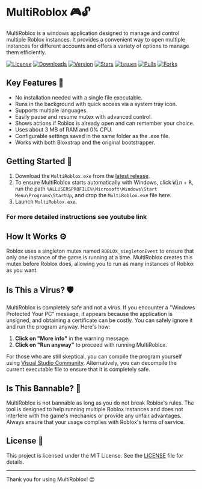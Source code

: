 # MultiRoblox 🎮🔓

MultiRoblox is a windows application designed to manage and control multiple Roblox instances. It provides a convenient way to open multiple instances for different accounts and offers a variety of options to manage them efficiently.

[![License][shield-repo-license]][repo-license]
[![Downloads][shield-repo-releases]][repo-releases]
[![Version][shield-repo-latest]][repo-latest]
[![Stars][shield-repo-stargazers]][repo-stargazers]
[![Issues][shield-repo-issues]][repo-issues]
[![Pulls][shield-repo-pulls]][repo-pulls]
[![Forks][shield-repo-forks]][repo-forks]

## Key Features 🌟
- No installation needed with a single file executable.
- Runs in the background with quick access via a system tray icon.
- Supports multiple languages.
- Easily pause and resume mutex with advanced control.
- Shows actions if Roblox is already open and can remember your choice.
- Uses about 3 MB of RAM and 0% CPU.
- Configurable settings saved in the same folder as the .exe file.
- Works with both Bloxstrap and the original bootstrapper.

## Getting Started 🚀
1. Download the `MultiRoblox.exe` from the [latest release](https://github.com/notr3th/MultiRoblox/releases/latest).
2. To ensure MultiRoblox starts automatically with Windows, click <kbd>Win</kbd> + <kbd>R</kbd>, run the path `%ALLUSERSPROFILE%\Microsoft\Windows\Start Menu\Programs\StartUp`, and drop the `MultiRoblox.exe` file here.
3. Launch `MultiRoblox.exe`.
### For more detailed instructions see youtube link

## How It Works ⚙️
Roblox uses a singleton mutex named `ROBLOX_singletonEvent` to ensure that only one instance of the game is running at a time. MultiRoblox creates this mutex before Roblox does, allowing you to run as many instances of Roblox as you want.

## Is This a Virus? 🛡️
MultiRoblox is completely safe and not a virus. If you encounter a "Windows Protected Your PC" message, it appears because the application is unsigned, and obtaining a certificate can be costly. You can safely ignore it and run the program anyway. Here's how:

1. **Click on "More info"** in the warning message.
2. **Click on "Run anyway"** to proceed with running MultiRoblox.

For those who are still skeptical, you can compile the program yourself using [Visual Studio Community](https://visualstudio.microsoft.com/vs/). Alternatively, you can decompile the current executable file to ensure that it is completely safe.

## Is This Bannable? 🚫
MultiRoblox is not bannable as long as you do not break Roblox's rules. The tool is designed to help running multiple Roblox instances and does not interfere with the game's mechanics or provide any unfair advantages. Always ensure that your usage complies with Roblox's terms of service.

## License 📜
This project is licensed under the MIT License. See the [LICENSE](LICENSE) file for details.

---

Thank you for using MultiRoblox! 😊

[shield-repo-license]: https://img.shields.io/github/license/notr3th/MultiRoblox?style=flat&labelColor=c80064&color=c80064
[repo-license]: https://github.com/notr3th/MultiRoblox/blob/main/LICENSE

[shield-repo-releases]: https://img.shields.io/github/downloads/notr3th/MultiRoblox/total?style=flat&labelColor=007ec6&color=007ec6
[repo-releases]: https://github.com/notr3th/MultiRoblox/releases

[shield-repo-latest]: https://img.shields.io/github/v/release/notr3th/MultiRoblox?style=flat&labelColor=4c1&color=4c1
[repo-latest]: https://github.com/notr3th/MultiRoblox/releases/latest

[shield-repo-stargazers]: https://img.shields.io/github/stars/notr3th/MultiRoblox?style=flat&labelColor=ffd700&color=ffd700
[repo-stargazers]: https://github.com/notr3th/MultiRoblox/stargazers

[shield-repo-issues]: https://img.shields.io/github/issues/notr3th/MultiRoblox?style=flat&labelColor=ff4500&color=ff4500
[repo-issues]: https://github.com/notr3th/MultiRoblox/issues

[shield-repo-pulls]: https://img.shields.io/github/issues-pr/notr3th/MultiRoblox?style=flat&labelColor=8a2be2&color=8a2be2
[repo-pulls]: https://github.com/notr3th/MultiRoblox/pulls

[shield-repo-forks]: https://img.shields.io/github/forks/notr3th/MultiRoblox?style=flat&labelColor=00008b&color=00008b
[repo-forks]: https://github.com/notr3th/MultiRoblox/network/members